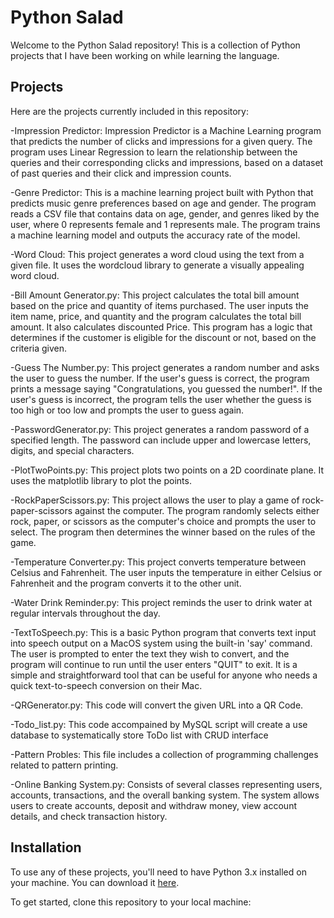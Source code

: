 # Python Salad

Welcome to the Python Salad repository! This is a collection of Python projects that I have been working on while learning the language.

## Projects

Here are the projects currently included in this repository:

-Impression Predictor:
Impression Predictor is a Machine Learning program that predicts the number of clicks and impressions for a given query. The program uses Linear Regression to learn the relationship between the queries and their corresponding clicks and impressions, based on a dataset of past queries and their click and impression counts.

-Genre Predictor:
This is a machine learning project built with Python that predicts music genre preferences based on age and gender. The program reads a CSV file that contains data on age, gender, and genres liked by the user, where 0 represents female and 1 represents male. The program trains a machine learning model and outputs the accuracy rate of the model.

-Word Cloud: 
This project generates a word cloud using the text from a given file. 
It uses the wordcloud library to generate a visually appealing word cloud. 

-Bill Amount Generator.py: 
This project calculates the total bill amount based on the price and quantity of items purchased. 
The user inputs the item name, price, and quantity and the program calculates the total bill amount. 
It also calculates discounted Price. This program has a logic that determines if the customer is eligible for the discount or not, 
based on the criteria given. 

-Guess The Number.py: 
This project generates a random number and asks the user to guess the number. 
If the user's guess is correct, the program prints a message saying "Congratulations, you guessed the number!". 
If the user's guess is incorrect, the program tells the user whether the guess is too high or too low and prompts the user to guess again. 

-PasswordGenerator.py: 
This project generates a random password of a specified length. 
The password can include upper and lowercase letters, digits, and special characters. 

-PlotTwoPoints.py: 
This project plots two points on a 2D coordinate plane. It uses the matplotlib library to plot the points. 

-RockPaperScissors.py: 
This project allows the user to play a game of rock-paper-scissors against the computer. 
The program randomly selects either rock, paper, or scissors as the computer's choice and prompts the user to select. 
The program then determines the winner based on the rules of the game. 

-Temperature Converter.py: 
This project converts temperature between Celsius and Fahrenheit. 
The user inputs the temperature in either Celsius or Fahrenheit and the program converts it to the other unit. 

-Water Drink Reminder.py: 
This project reminds the user to drink water at regular intervals throughout the day.  

-TextToSpeech.py:
This is a basic Python program that converts text input into speech output on a MacOS system using the built-in 'say' command. The user is prompted to enter the text they wish to convert, and the program will continue to run until the user enters "QUIT" to exit. It is a simple and straightforward tool that can be useful for anyone who needs a quick text-to-speech conversion on their Mac.

-QRGenerator.py:
This code will convert the given URL into a QR Code. 

-Todo_list.py:
This code accompained by MySQL script will create a use database to systematically store ToDo list with CRUD interface

-Pattern Probles:
This file includes a collection of programming challenges related to pattern printing.

-Online Banking System.py:
Consists of several classes representing users, accounts, transactions, and the overall banking system. The system allows users to create accounts, deposit and withdraw money, view account details, and check transaction history.

## Installation

To use any of these projects, you'll need to have Python 3.x installed on your machine. You can download it [here](https://www.python.org/downloads/).

To get started, clone this repository to your local machine:

